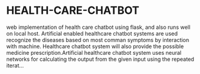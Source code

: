 # HEALTH-CARE-CHATBOT
web implementation of health care chatbot using flask, and also runs well on local host.
Artificial enabled healthcare chatbot systems are used recognize the diseases based on most comman symptoms by interaction with machine. Healthcare chatbot system will also provide the possible medicine prescription.Artificial healthcare chatbot system uses neural networks for calculating the output from the given input using the repeated iterat…
